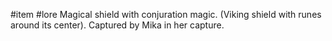 #item #lore 
Magical shield with conjuration magic. (Viking shield with runes around its center). Captured by Mika in her capture.